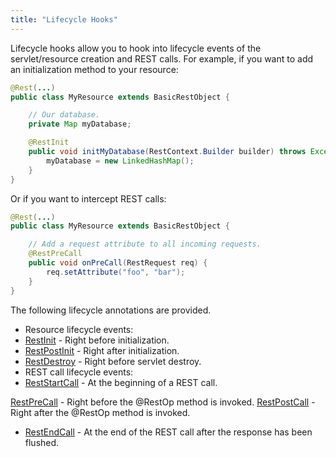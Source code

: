 ```yaml
---
title: "Lifecycle Hooks"
---
```


Lifecycle hooks allow you to hook into lifecycle events of the servlet/resource creation and REST calls.
For example, if you want to add an initialization method to your resource:

```java
@Rest(...)
public class MyResource extends BasicRestObject {

    // Our database.
    private Map myDatabase;

    @RestInit
    public void initMyDatabase(RestContext.Builder builder) throws Exception {
        myDatabase = new LinkedHashMap();
    }
}
```


Or if you want to intercept REST calls:

```java
@Rest(...)
public class MyResource extends BasicRestObject {

    // Add a request attribute to all incoming requests.
    @RestPreCall
    public void onPreCall(RestRequest req) {
        req.setAttribute("foo", "bar");
    }
}
```


The following lifecycle annotations are provided.
- Resource lifecycle events:
- [RestInit](../apidocs/org/apache/juneau/rest/annotation/RestInit.html) - Right before initialization.
- [RestPostInit](../apidocs/org/apache/juneau/rest/annotation/RestPostInit.html) - Right after initialization.
- [RestDestroy](../apidocs/org/apache/juneau/rest/annotation/RestDestroy.html) - Right before servlet destroy.
- REST call lifecycle events:
- [RestStartCall](../apidocs/org/apache/juneau/rest/annotation/RestStartCall.html) - At the beginning of a REST call.

[RestPreCall](../apidocs/org/apache/juneau/rest/annotation/RestPreCall.html) - Right before the @RestOp method is invoked.
[RestPostCall](../apidocs/org/apache/juneau/rest/annotation/RestPostCall.html) - Right after the @RestOp method is invoked.
- [RestEndCall](../apidocs/org/apache/juneau/rest/annotation/RestEndCall.html) - At the end of the REST call after the response has been flushed.
